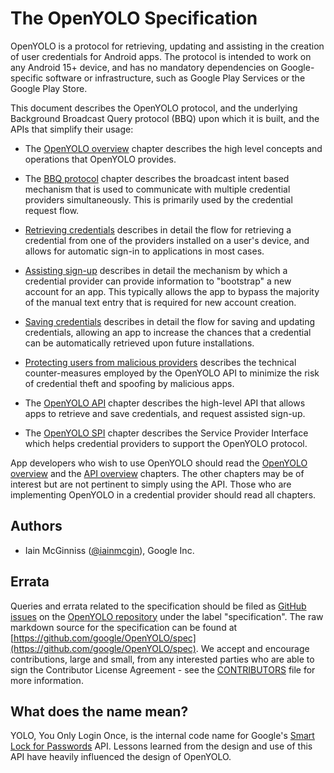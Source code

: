 # The OpenYOLO Specification

OpenYOLO is a protocol for retrieving, updating and assisting in the creation of
user credentials for Android apps. The protocol is intended to work on any
Android 15+ device, and has no mandatory dependencies on Google-specific
software or infrastructure, such as Google Play Services or the
Google Play Store.

This document describes the OpenYOLO protocol, and the underlying
Background Broadcast Query protocol (BBQ) upon which it is built, and the
APIs that simplify their usage:

- The [OpenYOLO overview](openyolo-overview.md) chapter describes the high
  level concepts and operations that OpenYOLO provides.

- The [BBQ protocol](bbq-protocol.md) chapter describes the broadcast intent based
  mechanism that is used to communicate with multiple credential providers
  simultaneously. This is primarily used by the credential request flow.

- [Retrieving credentials](retrieving-credentials.md) describes in detail the
  flow for retrieving a credential from one of the providers installed on a
  user's device, and allows for automatic sign-in to applications in most
  cases.

- [Assisting sign-up](assisting-sign-up.md) describes in detail the mechanism
  by which a credential provider can provide information to "bootstrap" a new
  account for an app. This typically allows the app to bypass the majority of
  the manual text entry that is required for new account creation.

- [Saving credentials](saving-credentials.md) describes in detail the flow for
  saving and updating credentials, allowing an app to increase the chances that
  a credential can be automatically retrieved upon future installations.

- [Protecting users from malicious providers](protecting-users.md) describes
  the technical counter-measures employed by the OpenYOLO API to minimize
  the risk of credential theft and spoofing by malicious apps.

- The [OpenYOLO API](api-overview.md) chapter describes the high-level API that
  allows apps to retrieve and save credentials, and request assisted sign-up.

- The [OpenYOLO SPI](spi-overview.md) chapter describes the Service Provider
  Interface which helps credential providers to support the OpenYOLO protocol.

App developers who wish to use OpenYOLO should read the
[OpenYOLO overview](openyolo-overview.md) and the
[API overview](api-overview.md) chapters. The other chapters may be of interest
but are not pertinent to simply using the API. Those who are implementing
OpenYOLO in a credential provider should read all chapters.

## Authors

* Iain McGinniss ([@iainmcgin](https://github.com/iainmcgin)), Google Inc.

## Errata

Queries and errata related to the specification should
be filed as [GitHub issues](https://github.com/google/OpenYOLO/issues)
on the [OpenYOLO repository](https://github.com/google/OpenYOLO)
under the label "specification". The raw markdown source for the specification
can be found at
[https://github.com/google/OpenYOLO/spec](https://github.com/google/OpenYOLO/spec).
We accept and encourage contributions, large and small, from any interested
parties who are able to sign the Contributor License Agreement - see the
[CONTRIBUTORS](https://github.com/google/OpenYOLO/CONTRIBUTORS) file for more
information.

## What does the name mean?

YOLO, You Only Login Once, is the internal code name for Google's
[Smart Lock for Passwords][yolo] API. Lessons learned from the design and use
of this API have heavily influenced the design of OpenYOLO.

[yolo]: https://developers.google.com/identity/smartlock-passwords/android
